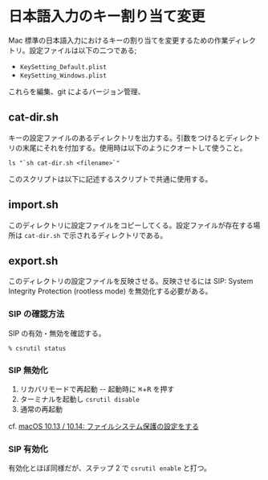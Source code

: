 日本語入力のキー割り当て変更
============================

Mac 標準の日本語入力におけるキーの割り当てを変更するための作業ディレクトリ。設定ファイルは以下の二つである;

* `KeySetting_Default.plist`
* `KeySetting_Windows.plist`

これらを編集、git によるバージョン管理、

cat-dir.sh
----------
キーの設定ファイルのあるディレクトリを出力する。引数をつけるとディレクトリの末尾にそれを付加する。使用時は以下のようにクオートして使うこと。

```
ls "`sh cat-dir.sh <filename>`"
```

このスクリプトは以下に記述するスクリプトで共通に使用する。


import.sh
---------
このディレクトリに設定ファイルをコピーしてくる。設定ファイルが存在する場所は `cat-dir.sh` で示されるディレクトリである。


export.sh
---------
このディレクトリの設定ファイルを反映させる。反映させるには SIP: System Integrity Protection (rootless mode) を無効化する必要がある。

### SIP の確認方法 ###

SIP の有効・無効を確認する。

```
% csrutil status
```

### SIP 無効化 ###

1. リカバリモードで再起動 -- 起動時に <kbd>⌘</kbd>+<kbd>R</kbd> を押す
2. ターミナルを起動し `csrutil disable`
3. 通常の再起動


cf. [macOS 10.13 / 10.14: ファイルシステム保護の設定をする](https://www.cleverfiles.com/help/ja/1013-sip/)

### SIP 有効化 ###

有効化とほぼ同様だが、ステップ 2 で `csrutil enable` と打つ。
